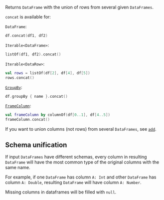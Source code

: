 [//]: # (title: concat)

<!---IMPORT org.jetbrains.kotlinx.dataframe.samples.api.Modify-->

Returns `DataFrame` with the union of rows from several given `DataFrames`.

`concat` is available for:

`DataFrame`:

<!---FUN concatDfs-->

```kotlin
df.concat(df1, df2)
```

<!---END-->

`Iterable<DataFrame>`:

<!---FUN concatIterable-->

```kotlin
listOf(df1, df2).concat()
```

<!---END-->

`Iterable<DataRow>`:

<!---FUN concatRows-->

```kotlin
val rows = listOf(df[2], df[4], df[5])
rows.concat()
```

<!---END-->

[`GroupBy`](groupBy.md#groupby):

<!---FUN concatGroupBy-->

```kotlin
df.groupBy { name }.concat()
```

<!---END-->

[`FrameColumn`](DataColumn.md#framecolumn):

<!---FUN concatFrameColumn-->

```kotlin
val frameColumn by columnOf(df[0..1], df[4..5])
frameColumn.concat()
```

<!---END-->

If you want to union columns (not rows) from several `DataFrames`, see [`add`](add.md).

## Schema unification

If input `DataFrames` have different schemas, every column in resulting `DataFrame` will have the most common type of the original columns with the same name. 

For example, if one `DataFrame` has column `A: Int` and other `DataFrame` has column `A: Double`, resulting `DataFrame` will have column `A: Number`.

Missing columns in dataframes will be filled with `null`.
